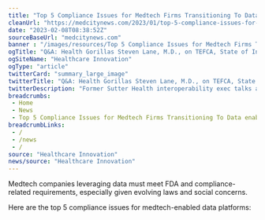 ```yaml
--- 
title: "Top 5 Compliance Issues for Medtech Firms Transitioning To Data-enabled Solutions"
cleanUrl: "https://medcitynews.com/2023/01/top-5-compliance-issues-for-medtech-firms-transitioning-to-data-enabled-solutions/"
date: "2023-02-08T08:38:52Z"
sourceBaseUrl: "medcitynews.com"
banner : "/images/resources/Top 5 Compliance Issues for Medtech Firms Transitioning To Dataenabled Solutions.jpg"
ogTitle: "Q&A: Health Gorillas Steven Lane, M.D., on TEFCA, State of Interoperability"
ogSiteName: "Healthcare Innovation"
ogType: "article"
twitterCard: "summary_large_image"
twitterTitle: "Q&A: Health Gorillas Steven Lane, M.D., on TEFCA, State of Interoperability"
twitterDescription: "Former Sutter Health interoperability exec talks about why he is excited about TEFCA, upcoming NPRM on information blocking"
breadcrumbs:
 - Home
 - News
 - Top 5 Compliance Issues for Medtech Firms Transitioning To Data enabled Solutions
breadcrumbLinks:
 - / 
 - /news
 - / 
source: "Healthcare Innovation"
news/source: "Healthcare Innovation"
---
```

Medtech companies leveraging data must meet FDA and compliance-related requirements, especially given evolving laws and social concerns.

Here are the top 5 compliance issues for medtech-enabled data platforms:
